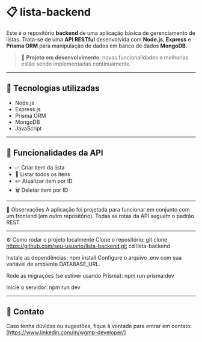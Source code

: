 # 📋 lista-backend

Este é o repositório **backend** de uma aplicação básica de gerenciamento de listas. Trata-se de uma **API RESTful** desenvolvida com **Node.js**, **Express** e **Prisma ORM** para manipulação de dados em banco de dados **MongoDB**.

> 🚧 **Projeto em desenvolvimento**: novas funcionalidades e melhorias estão sendo implementadas continuamente.

---

## 🔧 Tecnologias utilizadas

- Node.js
- Express.js
- Prisma ORM
- MongoDB
- JavaScript

---

## 🚀 Funcionalidades da API

- ✅ Criar item da lista  
- 📄 Listar todos os itens  
- ✏️ Atualizar item por ID  
- 🗑️ Deletar item por ID  

---

📌 Observações
A aplicação foi projetada para funcionar em conjunto com um frontend (em outro repositório).
Todas as rotas da API seguem o padrão REST.

---

⚙️ Como rodar o projeto localmente
Clone o repositório: 
git clone https://github.com/seu-usuario/lista-backend.git
cd lista-backend

Instale as dependências:
npm install
Configure o arquivo .env com sua variável de ambiente DATABASE_URL.

Rode as migrações (se estiver usando Prisma):
npm run prisma:dev

Inicie o servidor:
npm run dev


---

## 📮 Contato

Caso tenha dúvidas ou sugestões, fique à vontade para entrar em contato:  
[https://www.linkedin.com/in/wgmp-developer/]

